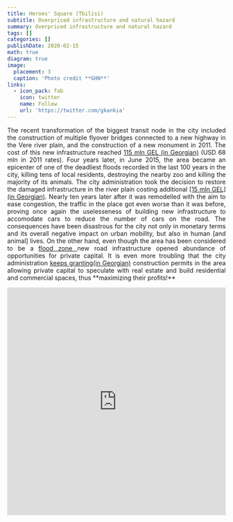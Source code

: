 ```yaml
---
title: Heroes' Square (Tbilisi) 
subtitle: Overpriced infrastructure and natural hazard
summary: Overpriced infrastructure and natural hazard
tags: []
categories: []
publishDate: 2020-02-15
math: true
diagram: true
image:
  placement: 3
  caption: 'Photo credit **GHN**'
links:
  - icon_pack: fab
    icon: twitter
    name: Follow
    url: 'https://twitter.com/gkankia'
---
```

<p align="justify">
The recent transformation of the biggest transit node in the city included the construction of multiple flyover bridges connected to a new highway in the Vere river plain, and the construction of a new monument in 2011. The cost of this new infrastructure reached <a href="https://idfi.ge/ge/news-66"> 115 mln GEL (in Georgian)</a> (USD 68 mln in 2011 rates). Four years later, in June 2015, the area became an epicenter of one of the deadliest floods recorded in the last 100 years in the city, killing tens of local residents, destroying the nearby zoo and killing the majority of its animals. The city administration took the decision to restore the damaged infrastructure in the river plain costing additional <a href="http://tbilisi.gov.ge/news/1358">[15 mln GEL] (in Georgian)</a>.
Nearly ten years later after it was remodelled with the aim to ease congestion, the traffic in the place got even worse than it was before, proving once again the uselesseness of building new infrastructure to accomodate cars to reduce the number of cars on the road.
The consequences have been disastrous for the city not only in monetary terms and its overall negative impact on urban mobility, but also in human [and animal] lives. 
On the other hand, even though the area has been considered to be a <a href="http://www.wmo.int/pages/prog/hwrp/RA6/documents/2016/session3/Flash-Flood-events-Georgia2015-Megrelidze.pdf">flood zone </a> new road infrastructure opened abundance of opportunities for private capital. It is even more troubling that the city administration <a href="https://netgazeti.ge/news/339122/"> keeps granting(in Georgian)</a> construction permits in the area allowing private capital to speculate with real estate and build residential and commercial spaces, thus **maximizing their profits!** </p>

<div><iframe frameborder="0" class="juxtapose" width="100%" height="525" src="https://cdn.knightlab.com/libs/juxtapose/latest/embed/index.html?uid=290408d6-4320-11e9-9c6a-0edaf8f81e27"></iframe></div>

